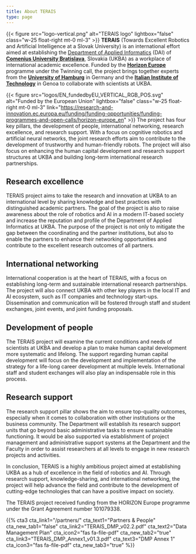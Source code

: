 ```yaml
---
title: About TERAIS
type: page
---
```


{{< figure src="logo-vertical.png" alt="TERAIS logo"
lightbox="false" class="w-25 float-right mt-0 ml-3" >}}
**TERAIS** (Towards Excellent Robotics and Artificial Intelligence at a Slovak University)
is an international effort aimed at establishing
the [Department of Applied Informatics](https://dai.fmph.uniba.sk) (DAI)
of [**Comenius University Bratislava**](https://www.uniba.sk), Slovakia (UKBA)
as a workplace of international academic excellence.
Funded by the [**Horizon Europe**](https://research-and-innovation.ec.europa.eu/funding/funding-opportunities/funding-programmes-and-open-calls/horizon-europe_en)
programme under the Twinning call,
the project brings together experts
from the [**University of Hamburg**](https://www.uni-hamburg.de) in Germany
and the [**Italian Institute of Technology**](https://www.iit.it) in Genoa
to collaborate with scientists at UKBA.

{{< figure src="logos/EN_fundedbyEU_VERTICAL_RGB_POS.svg" alt="Funded by the European Union"
lightbox="false" class="w-25 float-right mt-0 ml-3"
link="https://research-and-innovation.ec.europa.eu/funding/funding-opportunities/funding-programmes-and-open-calls/horizon-europe_en" >}}
The project has four key pillars,
the development of people,
international networking,
research excellence,
and research support.
With a focus on cognitive robotics and artificial neural networks,
the joint research efforts aim to contribute
to the development of trustworthy and human-friendly robots.
The project will also focus on enhancing the human capital development
and research support structures at UKBA
and building long-term international research partnerships.

## Research excellence

TERAIS project aims to take the research and innovation at UKBA
to an international level by sharing knowledge and best practices
with distinguished academic partners.
The goal of the project is also to raise awareness
about the role of robotics and AI in a modern IT-based society
and increase the reputation and profile
of the Department of Applied Informatics at UKBA.
The purpose of the project is not only to mitigate the gap
between the coordinating and the partner institutions,
but also to enable the partners to enhance their networking opportunities
and contribute to the excellent research outcomes of all partners.

## International networking

International cooperation is at the heart of TERAIS,
with a focus on establishing long-term and sustainable
international research partnerships.
The project will also connect UKBA with other key players
in the local IT and AI ecosystem,
such as IT companies and technology start-ups.
Dissemination and communication will be fostered
through staff and student exchanges,
joint events, and joint funding proposals.

## Development of people

The TERAIS project will examine
the current conditions and needs of scientists at UKBA
and develop a plan to make human capital development
more systematic and lifelong.
The support regarding human capital development
will focus on the development and implementation
of the strategy for a life-long career development at multiple levels.
International staff and student exchanges
will also play an indispensable role in this process.

## Research support

The research support pillar shows the aim to ensure top-quality outcomes,
especially when it comes to collaboration
with other institutions or the business community.
The Department will establish its research support units
that go beyond basic administrative tasks to ensure sustainable functioning.
It would be also supported via establishment of project management
and administrative support systems at the Department and the Faculty
in order to assist researchers at all levels
to engage in new research projects and activities.

<p class="mt-4">
In conclusion,
TERAIS is a highly ambitious project
aimed at establishing UKBA as a hub of excellence
in the field of robotics and AI.
Through research support, knowledge-sharing, and international networking,
the project will help advance the field
and contribute to the development of cutting-edge technologies
that can have a positive impact on society.
</p>

<p class="mt-4">

The TERAIS project received funding from the HORIZON Europe programme
under the Grant Agreement number 101079338.
</p>

{{% cta3
cta_link1="/partners/" cta_text1="Partners & People" cta_new_tab1="false"
cta_link2="TERAIS_DMP_v02.2.pdf" cta_text2="Data Management Plan" cta_icon2="fas fa-file-pdf" cta_new_tab2="true"
cta_link3="TERAIS_DMP_Annex1_v01.3.pdf" cta_text3="DMP Annex 1" cta_icon3="fas fa-file-pdf" cta_new_tab3="true"
%}}
